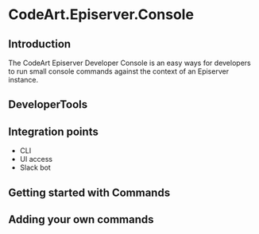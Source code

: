 # CodeArt.Episerver.Console

## Introduction
The CodeArt Episerver Developer Console is an easy ways for developers to run small console commands against the context of an Episerver instance.

## DeveloperTools

## Integration points
- CLI
- UI access
- Slack bot


## Getting started with Commands


## Adding your own commands

